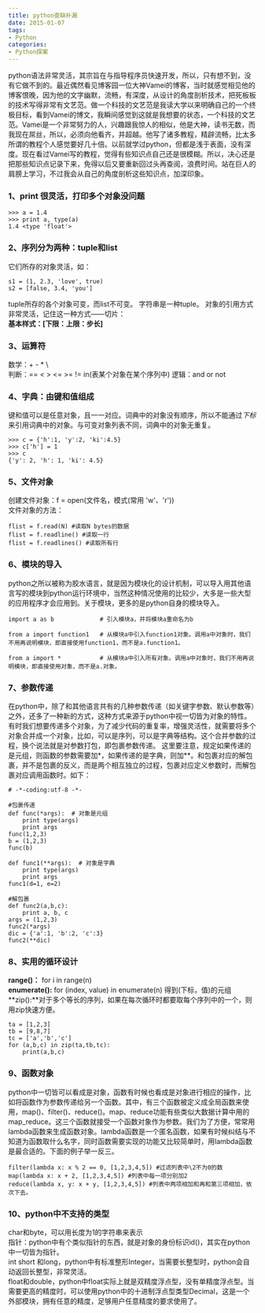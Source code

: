 ```yaml
---
title: python查缺补漏
date: 2015-01-07
tags: 
- Python
categories:
- Python探案
---
```


python语法非常灵活，其宗旨在与指导程序员快速开发，所以，只有想不到，没有它做不到的。最近偶然看见博客园一位大神Vamei的博客，当时就感觉相见他的博客恨晚，因为他的文字幽默，流畅，有深度，从设计的角度剖析技术，把死板板的技术写得非常有文艺范。做一个科技的文艺范是我读大学以来明确自己的一个终极目标，看到Vamei的博文，我瞬间感觉到这就是我想要的状态，一个科技的文艺范。Vamei是一个非常努力的人，兴趣跟我惊人的相似，他是大神，读书无数，而我现在屌丝，所以，必须向他看齐，并超越。他写了诸多教程，精辟流畅，比太多所谓的教程个人感觉要好几十倍。以前就学过python，但都是浅于表面，没有深度。现在看过Vamei写的教程，觉得有些知识点自己还是很模糊。所以，决心还是把那些知识点记录下来，免得以后又要重新回过头再查阅，浪费时间。站在巨人的肩膀上学习，不过我会从自己的角度剖析这些知识点，加深印象。  
<!-- more -->
### 1、print 很灵活，打印多个对象没问题  
	
	>>> a = 1.4
	>>> print a, type(a)
	1.4 <type 'float'>
### 2、序列分为两种：tuple和list  
它们所存的对象灵活，如： 
 
	s1 = (1, 2.3, 'love', true)  
	s2 = [false, 3.4, 'you']
tuple所存的各个对象可变，而list不可变。 字符串是一种tuple。 
对象的引用方式非常灵活，记住这一种方式——切片：  
**基本样式：[下限：上限：步长]**  
### 3、运算符  
数学：+ - * \  
判断：== < > <= >= != in(表某个对象在某个序列中)
逻辑：and or not  
### 4、字典：由键和值组成  
键和值可以是任意对象，且一一对应。词典中的对象没有顺序，所以不能通过*下标*来引用词典中的对象。与可变对象列表不同，词典中的对象无重复。  

	>>> c = {'h':1, 'y':2, 'ki':4.5}
	>>> c['h'] = 1
	>>> c 
	{'y': 2, 'h': 1, 'ki': 4.5}  
### 5、文件对象  
创建文件对象：f = open(文件名，模式(常用 'w'、'r'))  
文件对象的方法：  

	flist = f.read(N) #读取N bytes的数据
	flist = f.readline() #读取一行  
	flist = f.readlines() #读取所有行
### 6、模块的导入  
python之所以被称为胶水语言，就是因为模块化的设计机制，可以导入用其他语言写的模块到python运行环境中，当然这种情况使用的比较少，大多是一些大型的应用程序才会应用到。关于模块，更多的是python自身的模块导入。  

	import a as b             # 引入模块a，并将模块a重命名为b

	from a import function1   # 从模块a中引入function1对象。调用a中对象时，我们不用再说明模块，即直接使用function1，而不是a.function1。

	from a import *           # 从模块a中引入所有对象。调用a中对象时，我们不用再说明模块，即直接使用对象，而不是a.对象。
### 7、参数传递  
在python中，除了和其他语言共有的几种参数传递（如关键字参数、默认参数等）之外，还多了一种新的方式，这种方式来源于python中视一切皆为对象的特性。有时我们想要传递多个对象，为了减少代码的重复率，增强灵活性，就需要将多个对象合并成一个对象，比如，可以是序列，可以是字典等结构。这个合并参数的过程，换个说法就是对参数打包，即包裹参数传递。 这里要注意，规定如果传递的是元组，则函数的参数需要加\*，如果传递的是字典，则加\**。和包裹对应的解包裹，并不是包裹的反义，而是两个相互独立的过程，包裹对应定义参数时，而解包裹对应调用函数时。如下：  
 
    # -*-coding:utf-8 -*-
    
    #包裹传递
    def func(*args):  # 对象是元组
    	print type(args)
    	print args
    func(1,2,3)
    b = (1,2,3)
    func(b)
    
    def func1(**args):  # 对象是字典
    	print type(args)
    	print args
    func1(d=1, e=2)
    
    #解包裹
    def func2(a,b,c):
    	print a, b, c
    args = (1,2,3)
    func2(*args)
    dic = {'a':1, 'b':2, 'c':3}
    func2(**dic)
### 8、实用的循环设计  
**range()：** for i in range(n)  
**enumerate():** for (index, value) in enumerate(n) 得到(下标，值)的元组  
**zip():**对于多个等长的序列，如果在每次循环时都要取每个序列中的一个，则用zip快速方便。  

    ta = [1,2,3]
    tb = [9,8,7]
    tc = ['a','b','c']
    for (a,b,c) in zip(ta,tb,tc):
    	print(a,b,c)  
### 9、函数对象  
python中一切皆可以看成是对象，函数有时候也看成是对象进行相应的操作，比如将函数作为参数传递给另一个函数。其中，有三个函数被定义成全局函数来使用，map()、filter()、reduce()。map、reduce功能有些类似大数据计算中用的map_reduce。这三个函数就接受一个函数对象作为参数。我们为了方便，常常用lambda函数来生成函数对象。lambda函数是一个匿名函数，如果有时候纠结与不知道为函数取什么名字，同时函数需要实现的功能又比较简单时，用lambda函数是最合适的。下面的例子举一反三。

	filter(lambda x: x % 2 == 0, [1,2,3,4,5]) #过滤列表中\2不为0的数  
	map(lambda x: x + 2, [1,2,3,4,5]) #列表中每一项分别加2  
	reduce(lambda x, y: x + y, [1,2,3,4,5]) #列表中两项相加和再和第三项相加，依次下去。  
### 10、python中不支持的类型  
char和byte，可以用长度为1的字符串来表示  
指针：python中有个类似指针的东西，就是对象的身份标识id()，其实在python中一切皆为指针。  
int short 和long，python中有标准整形Integer，当需要长整型时，python会自动返回长整型，非常灵活。  
float和double，python中float实际上就是双精度浮点型，没有单精度浮点型。当需要更高的精度时，可以使用python中的十进制浮点型类型Decimal，这是一个外部模块，拥有任意的精度，足够用户任意精度的要求使用了。